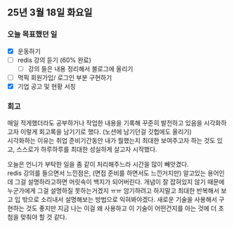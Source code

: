 ## 25년 3월 18일 화요일

### 오늘 목표했던 일
- [x] 운동하기 
- [ ] redis 강의 듣기 (60% 완료)
  - [ ] 강의 들은 내용 정리해서 블로그에 올리기 
- [ ] 먹픽 회원가입/ 로그인 부분 구현하기
- [x] 기업 공고 및 현황 서칭 

### 회고 
매일 적게했더라도 공부하거나 작업한 내용을 기록해 꾸준히 발전하고 있음을 시각화하고자 이렇게 회고록을 남기기로 했다. (노션에 남기던걸 깃헙에도 올리기)</br>
시각화하는 이유는 취업 준비기간동안 내가 뭘했는지 최대한 보여주고자 하는 것도 있고, 스스로가 하루하루를 최대한 성실하게 살고자 시작했다. 

오늘은 언니가 부탁한 일을 좀 같이 처리해주느라 시간을 많이 빼앗겼다. </br>
redis 강의를 들으면서 느낀점은, (면접 준비를 하면서도 느낀거지만) 알고있는 용어인데 그걸 설명하라고하면 머릿속이 백지가 되어버린다. 
개념이 잘 잡혀있지 않기 때문에 누군가에게 그걸 설명하질 못하는거겠지 ㅠㅠ 암기하려고 하지말고 최대한 반복해서 보고 입 밖으로 소리내서 설명해보는 방법으로 익혀봐야겠다. 
새로운 기술을 사용해서 구현하는 것도 좋지만 지금 나는 이걸 왜 사용하고 이 기술이 어떤건지를 아는 것에 더 초첨을 맞춰야 할 것 같다. </br>
